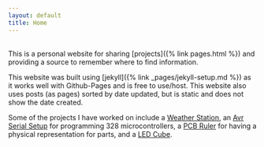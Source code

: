 ```yaml
---
layout: default
title: Home
---
```

<br>
This is a personal website for sharing [projects]({% link pages.html %}) and providing a
source to remember where to find information.

This website was built using [jekyll]({% link _pages/jekyll-setup.md %}) as it works well
with Github-Pages and is free to use/host. This website also uses posts (as pages) sorted
by date updated, but is static and does not show the date created.

Some of the projects I have worked on include a [Weather
Station](https://github.com/mwyoung/Weather-Station), an [Avr Serial
Setup](https://github.com/mwyoung/avr-serial-test) for programming 328 microcontrollers, a
[PCB Ruler](https://github.com/mwyoung/Adafruit-PCB-Ruler) for having a physical
representation for parts, and a [LED Cube](https://github.com/mwyoung/LED-Cube).
